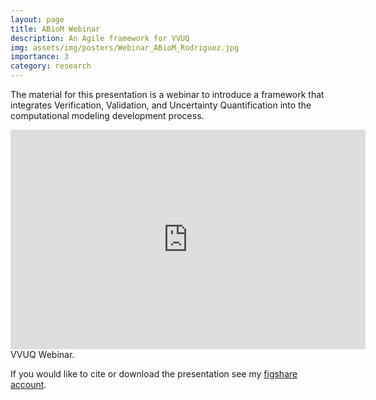 ```yaml
---
layout: page
title: ABioM Webinar
description: An Agile framework for VVUQ
img: assets/img/posters/Webinar_ABioM_Rodriguez.jpg
importance: 3
category: research
---
```


The material for this presentation is a webinar to introduce a framework that integrates Verification, Validation, and Uncertainty Quantification into the computational modeling development process. 

<div class="row">
    <div class="col-sm mt-3 mt-md-0">
        <iframe src="https://widgets.figshare.com/articles/8320553?file=15592934" width="568" height="351" allowfullscreen frameborder="0"></iframe>
    </div>
</div>
<div class="caption">
    VVUQ Webinar.
</div>

If you would like to cite or download the presentation see my <a href="https://figshare.com/articles/presentation/ABioM_Webinar/8320553">figshare account</a>. 



